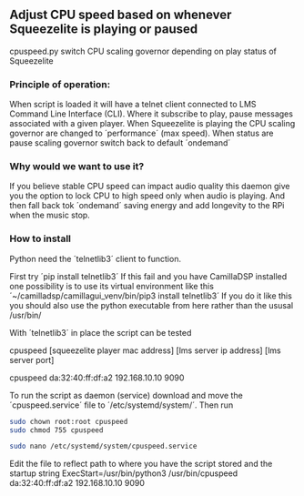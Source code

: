 ## Adjust CPU speed based on whenever Squeezelite is playing or paused
cpuspeed.py switch CPU scaling governor depending on play status of Squeezelite
### Principle of operation:
When script is loaded it will have a telnet client connected to LMS Command Line Interface (CLI). Where it subscribe to play, pause messages associated with a given player.
When Squeezelite is playing the CPU scaling governor are changed to ´performance´ (max speed). When status are pause scaling governor switch back to default ´ondemand´
### Why would we want to use it?
If you believe stable CPU speed can impact audio quality this daemon give you the option to lock CPU to high speed only when audio is playing. And then fall back tok ´ondemand´ saving energy and add longevity to the RPi when the music stop.
### How to install
Python need the ´telnetlib3´ client to function.

First try ´pip install telnetlib3´
If this fail and you have CamillaDSP installed one possibility is to use its virtual environment like this
´~/camilladsp/camillagui_venv/bin/pip3 install telnetlib3´
If you do it like this you should also use the python executable from here rather than the ususal /usr/bin/

With ´telnetlib3´ in place the script can be tested

cpuspeed [squeezelite player mac address] [lms server ip address] [lms server port]

cpuspeed da:32:40:ff:df:a2 192.168.10.10 9090

To run the script as daemon (service) download and move the ´cpuspeed.service´ file to ´/etc/systemd/system/´. Then run 
```bash
sudo chown root:root cpuspeed
sudo chmod 755 cpuspeed

sudo nano /etc/systemd/system/cpuspeed.service
```
Edit the file to reflect path to where you have the script stored and the startup string
ExecStart=/usr/bin/python3 /usr/bin/cpuspeed da:32:40:ff:df:a2 192.168.10.10 9090
